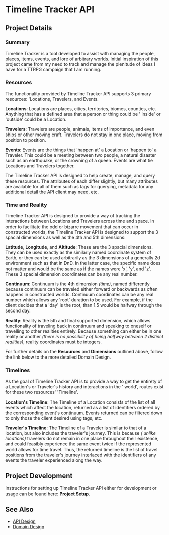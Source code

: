 # Timeline Tracker API

## Project Details

### Summary

Timeline Tracker is a tool developed to assist with managing the people, places, items, events, and lore of arbitrary worlds. Initial
inspiration of this project came from my need to track and manage the plenitude of ideas I have for a TTRPG campaign that I am running.

### Resources

The functionality provided by Timeline Tracker API supports 3 primary resources:
'Locations, Travelers, and Events.

__Locations__: Locations are places, cities, territories, biomes, counties, etc. Anything that has a defined area that a person or thing
could be '
inside' or
'outside' could be a Location.

__Travelers__: Travelers are people, animals, items of importance, and even ships or other moving craft. Travelers do not stay in one place,
moving from position to position.

__Events__: Events are the things that 'happen at' a Location or 'happen to' a Traveler. This could be a meeting between two people, a
natural disaster such as an earthquake, or the crowning of a queen. Events are what tie Locations and Travelers together.

The Timeline Tracker API is designed to help create, manage, and query these resources. The attributes of each differ slightly, but many
attributes are available for all of them such as tags for querying, metadata for any additional detail the API client may need, etc.

### Time and Reality

Timeline Tracker API is designed to provide a way of tracking the interactions between Locations and Travelers across time and space. In
order to facilitate the odd or bizarre movement that can occur in constructed worlds, the Timeline Tracker API is designed to support the 3
spacial dimensions as well as the 4th and 5th dimensions:

__Latitude__, __Longitude__, and __Altitude__: These are the 3 spacial dimensions. They can be used exactly as the similarly named
coordinate system of Earth, or they can be used arbitrarily as the 3 dimensions of a generally 2d environment such as that in DnD. In the
latter case, the specific name does not matter and would be the same as if the names were 'x', 'y', and 'z'. These 3 spacial dimension
coordinates can be any real number.

__Continuum__: Continuum is the 4th dimension _(time)_, named differently because continuum can be traveled either forward or backwards as
often happens in constructed worlds. Continuum coordinates can be any real number which allows any 'root' duration to be used. For example,
if the client decides that a 'day' is the root, than 1.5 would be halfway through the second day.

__Reality__: Reality is the 5th and final supported dimension, which allows functionality of traveling back in continuum and speaking to
oneself or travelling to other realities entirely. Because something can either be in one reality or another _(there is no possibility of
being halfway between 2 distinct realities)_, reality coordinates must be integers.

For further details on the __Resources__ and __Dimensions__ outlined above, follow the link below to the more detailed Domain Design.

### Timelines

As the goal of Timeline Tracker API is to provide a way to get the entirety of a Location's or Traveler's history and interactions in the '
world', routes exist for these two resources' 'Timeline'.

__Location's Timeline__: The Timeline of a Location consists of the list of all events which affect the location, returned as a list of
identifiers ordered by the corresponding event's continuum. Events returned can be filtered down to only those the client desired using
tags, etc.

__Traveler's Timeline__: The Timeline of a Traveler is similar to that of a location, but also includes the traveler's journey. This is
because _(
unlike locations)_ travelers do not remain in one place throughout their existence, and could feasibly experience the same event twice if
the represented world allows for time travel. Thus, the returned timeline is the list of travel positions from the traveler's journey
interlaced with the identifiers of any events the traveler experienced along the way.

## Project Development

Instructions for setting up Timeline Tracker API either for development or usage can be found here: [__Project Setup__](Wiki/setup.md).

## See Also

- [API Design](Wiki/apiDesign.md)
- [Domain Design](Wiki/domainDesign.md)

